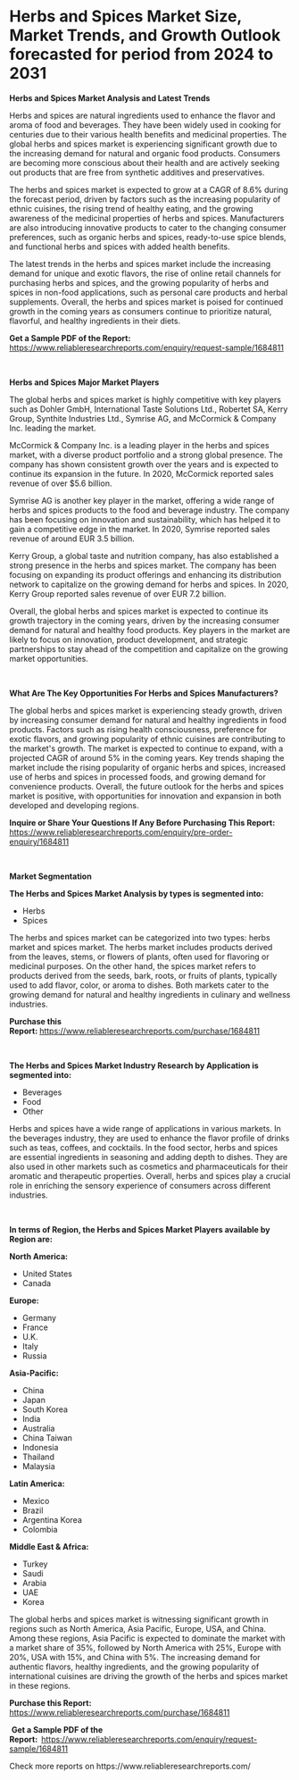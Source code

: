 <p><h1>Herbs and Spices Market Size, Market Trends, and Growth Outlook forecasted for period from 2024 to 2031</h1></p><p><strong>Herbs and Spices Market Analysis and Latest Trends</strong></p>
<p><p>Herbs and spices are natural ingredients used to enhance the flavor and aroma of food and beverages. They have been widely used in cooking for centuries due to their various health benefits and medicinal properties. The global herbs and spices market is experiencing significant growth due to the increasing demand for natural and organic food products. Consumers are becoming more conscious about their health and are actively seeking out products that are free from synthetic additives and preservatives.</p><p>The herbs and spices market is expected to grow at a CAGR of 8.6% during the forecast period, driven by factors such as the increasing popularity of ethnic cuisines, the rising trend of healthy eating, and the growing awareness of the medicinal properties of herbs and spices. Manufacturers are also introducing innovative products to cater to the changing consumer preferences, such as organic herbs and spices, ready-to-use spice blends, and functional herbs and spices with added health benefits.</p><p>The latest trends in the herbs and spices market include the increasing demand for unique and exotic flavors, the rise of online retail channels for purchasing herbs and spices, and the growing popularity of herbs and spices in non-food applications, such as personal care products and herbal supplements. Overall, the herbs and spices market is poised for continued growth in the coming years as consumers continue to prioritize natural, flavorful, and healthy ingredients in their diets.</p></p>
<p><strong>Get a Sample PDF of the Report:&nbsp;</strong> <a href="https://www.reliableresearchreports.com/enquiry/request-sample/1684811">https://www.reliableresearchreports.com/enquiry/request-sample/1684811</a></p>
<p>&nbsp;</p>
<p><strong>Herbs and Spices Major Market Players</strong></p>
<p><p>The global herbs and spices market is highly competitive with key players such as Dohler GmbH, International Taste Solutions Ltd., Robertet SA, Kerry Group, Synthite Industries Ltd., Symrise AG, and McCormick & Company Inc. leading the market.</p><p>McCormick & Company Inc. is a leading player in the herbs and spices market, with a diverse product portfolio and a strong global presence. The company has shown consistent growth over the years and is expected to continue its expansion in the future. In 2020, McCormick reported sales revenue of over $5.6 billion.</p><p>Symrise AG is another key player in the market, offering a wide range of herbs and spices products to the food and beverage industry. The company has been focusing on innovation and sustainability, which has helped it to gain a competitive edge in the market. In 2020, Symrise reported sales revenue of around EUR 3.5 billion.</p><p>Kerry Group, a global taste and nutrition company, has also established a strong presence in the herbs and spices market. The company has been focusing on expanding its product offerings and enhancing its distribution network to capitalize on the growing demand for herbs and spices. In 2020, Kerry Group reported sales revenue of over EUR 7.2 billion.</p><p>Overall, the global herbs and spices market is expected to continue its growth trajectory in the coming years, driven by the increasing consumer demand for natural and healthy food products. Key players in the market are likely to focus on innovation, product development, and strategic partnerships to stay ahead of the competition and capitalize on the growing market opportunities.</p></p>
<p>&nbsp;</p>
<p><strong>What Are The Key Opportunities For Herbs and Spices Manufacturers?</strong></p>
<p><p>The global herbs and spices market is experiencing steady growth, driven by increasing consumer demand for natural and healthy ingredients in food products. Factors such as rising health consciousness, preference for exotic flavors, and growing popularity of ethnic cuisines are contributing to the market's growth. The market is expected to continue to expand, with a projected CAGR of around 5% in the coming years. Key trends shaping the market include the rising popularity of organic herbs and spices, increased use of herbs and spices in processed foods, and growing demand for convenience products. Overall, the future outlook for the herbs and spices market is positive, with opportunities for innovation and expansion in both developed and developing regions.</p></p>
<p><strong>Inquire or Share Your Questions If Any Before Purchasing This Report:</strong> <a href="https://www.reliableresearchreports.com/enquiry/pre-order-enquiry/1684811">https://www.reliableresearchreports.com/enquiry/pre-order-enquiry/1684811</a></p>
<p>&nbsp;</p>
<p><strong>Market Segmentation</strong></p>
<p><strong>The Herbs and Spices Market Analysis by types is segmented into:</strong></p>
<p><ul><li>Herbs</li><li>Spices</li></ul></p>
<p><p>The herbs and spices market can be categorized into two types: herbs market and spices market. The herbs market includes products derived from the leaves, stems, or flowers of plants, often used for flavoring or medicinal purposes. On the other hand, the spices market refers to products derived from the seeds, bark, roots, or fruits of plants, typically used to add flavor, color, or aroma to dishes. Both markets cater to the growing demand for natural and healthy ingredients in culinary and wellness industries.</p></p>
<p><strong>Purchase this Report:&nbsp;</strong><a href="https://www.reliableresearchreports.com/purchase/1684811">https://www.reliableresearchreports.com/purchase/1684811</a></p>
<p>&nbsp;</p>
<p><strong>The Herbs and Spices Market Industry Research by Application is segmented into:</strong></p>
<p><ul><li>Beverages</li><li>Food</li><li>Other</li></ul></p>
<p><p>Herbs and spices have a wide range of applications in various markets. In the beverages industry, they are used to enhance the flavor profile of drinks such as teas, coffees, and cocktails. In the food sector, herbs and spices are essential ingredients in seasoning and adding depth to dishes. They are also used in other markets such as cosmetics and pharmaceuticals for their aromatic and therapeutic properties. Overall, herbs and spices play a crucial role in enriching the sensory experience of consumers across different industries.</p></p>
<p>&nbsp;</p>
<p><strong>In terms of Region, the Herbs and Spices Market Players available by Region are:</strong></p>
<p>
    <p> <strong> North America: </strong>
        <ul>
            <li>United States</li>
            <li>Canada</li>
        </ul>
        </p> 
    <p> <strong> Europe: </strong>
        <ul>
            <li>Germany</li>
            <li>France</li>
            <li>U.K.</li>
            <li>Italy</li>
            <li>Russia</li>
        </ul>
        </p> 
    <p> <strong> Asia-Pacific: </strong>
        <ul>
            <li>China</li>
            <li>Japan</li>
            <li>South Korea</li>
            <li>India</li>
            <li>Australia</li>
            <li>China Taiwan</li>
            <li>Indonesia</li>
            <li>Thailand</li>
            <li>Malaysia</li>
        </ul>
        </p> 
    <p> <strong> Latin America: </strong>
        <ul>
            <li>Mexico</li>
            <li>Brazil</li>
            <li>Argentina Korea</li>
            <li>Colombia</li>
        </ul>
        </p> 
    <p> <strong> Middle East & Africa: </strong>
        <ul>
            <li>Turkey</li>
            <li>Saudi</li>
            <li>Arabia</li>
            <li>UAE</li>
            <li>Korea</li>
        </ul>
    </p>
    </p>
<p><p>The global herbs and spices market is witnessing significant growth in regions such as North America, Asia Pacific, Europe, USA, and China. Among these regions, Asia Pacific is expected to dominate the market with a market share of 35%, followed by North America with 25%, Europe with 20%, USA with 15%, and China with 5%. The increasing demand for authentic flavors, healthy ingredients, and the growing popularity of international cuisines are driving the growth of the herbs and spices market in these regions.</p></p>
<p><strong>Purchase this Report: </strong><a href="https://www.reliableresearchreports.com/purchase/1684811">https://www.reliableresearchreports.com/purchase/1684811</a></p>
<p>&nbsp;<strong>Get a Sample PDF of the Report:&nbsp;&nbsp;</strong><a href="https://www.reliableresearchreports.com/enquiry/request-sample/1684811">https://www.reliableresearchreports.com/enquiry/request-sample/1684811</a></p>
<p><strong></strong></p>
<p>Check more reports on https://www.reliableresearchreports.com/</p>